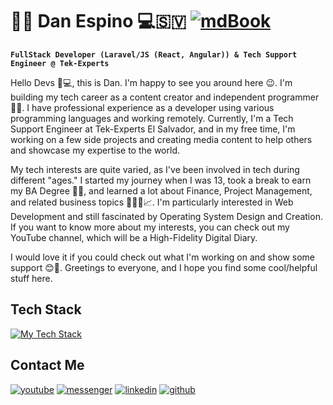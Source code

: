 # 🧑‍💻 Dan Espino 💻🇸🇻 <a href='https://github.com/danespino/danespino/blob/main/README.es.md' target="_blank"><img alt='mdBook' src='https://img.shields.io/badge/Español-100000?style=flat&logo=mdBook&logoColor=FFFFFF&labelColor=0B0B0B&color=00DE08'/></a>

**`FullStack Developer (Laravel/JS (React, Angular)) & Tech Support Engineer @ Tek-Experts`**

Hello Devs 👋💻, this is Dan. I'm happy to see you around here 😉. I'm building my tech career as a content creator and independent programmer 🧑‍💻. I have professional experience as a developer using various programming languages and working remotely. Currently, I'm a Tech Support Engineer at Tek-Experts El Salvador, and in my free time, I'm working on a few side projects and creating media content to help others and showcase my expertise to the world.

My tech interests are quite varied, as I've been involved in tech during different "ages." I started my journey when I was 13, took a break to earn my BA Degree 👨‍🎓, and learned a lot about Finance, Project Management, and related business topics 🧑‍💼😎📈. I'm particularly interested in Web Development and still fascinated by Operating System Design and Creation. If you want to know more about my interests, you can check out my YouTube channel, which will be a High-Fidelity Digital Diary.

I would love it if you could check out what I'm working on and show some support 😊🙏. Greetings to everyone, and I hope you find some cool/helpful stuff here.

## Tech Stack
[![My Tech Stack](https://skillicons.dev/icons?i=html,js,react,css,bootstrap,tailwind,laravel,php,mysql,postgres)](https://danespino.instantfolio.online/devstack)

## Contact Me

<a href='https://youtube.com/@mastertech-with-danespino?si=JTlNAiYnorixhFEM' target="_blank"><img alt='youtube' src='https://img.shields.io/badge/Subscribe_to my Channel-100000?style=flat&logo=youtube&logoColor=white&labelColor=FF0000&color=807F7F'/></a>
<a href='https://www.facebook.com/dan.espino91' target="_blank"><img alt='messenger' src='https://img.shields.io/badge/Chat_with Me-100000?style=flat&logo=messenger&logoColor=white&labelColor=004BED&color=004BE6'/></a>
<a href='https://www.linkedin.com/in/danespino91/?locale=en_US' target="_blank"><img alt='linkedin' src='https://img.shields.io/badge/My_Profile-100000?style=flat&logo=linkedin&logoColor=white&labelColor=1A94FF&color=656666'/></a>
<a href='https://danespino.github.io/' target="_blank"><img alt='github' src='https://img.shields.io/badge/My_Portfolio-100000?style=flat&logo=github&logoColor=white&labelColor=0B0B0B&color=000000'/></a>

<!--
**danespino/danespino** is a ✨ _special_ ✨ repository because its `README.md` (this file) appears on your GitHub profile.

Here are some ideas to get you started:

- 🔭 I’m currently working on ...
- 🌱 I’m currently learning ...
- 👯 I’m looking to collaborate on ...
- 🤔 I’m looking for help with ...
- 💬 Ask me about ...
- 📫 How to reach me: ...
- 😄 Pronouns: ...
- ⚡ Fun fact: ...
-->
